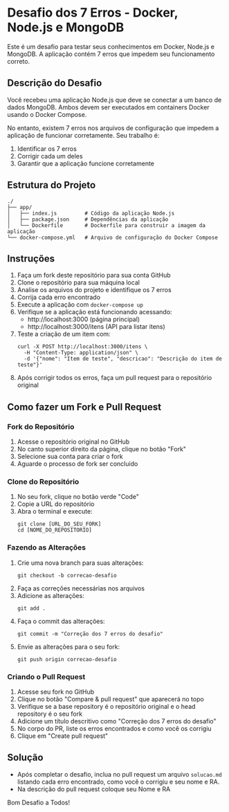 # Desafio dos 7 Erros - Docker, Node.js e MongoDB

Este é um desafio para testar seus conhecimentos em Docker, Node.js e MongoDB. A aplicação contém 7 erros que impedem seu funcionamento correto.

## Descrição do Desafio

Você recebeu uma aplicação Node.js que deve se conectar a um banco de dados MongoDB. Ambos devem ser executados em containers Docker usando o Docker Compose.

No entanto, existem 7 erros nos arquivos de configuração que impedem a aplicação de funcionar corretamente. Seu trabalho é:

1. Identificar os 7 erros
2. Corrigir cada um deles
3. Garantir que a aplicação funcione corretamente

## Estrutura do Projeto

```
./
├── app/
│   ├── index.js         # Código da aplicação Node.js
│   ├── package.json     # Dependências da aplicação
│   └── Dockerfile       # Dockerfile para construir a imagem da aplicação
└── docker-compose.yml   # Arquivo de configuração do Docker Compose
```

## Instruções

1. Faça um fork deste repositório para sua conta GitHub
2. Clone o repositório para sua máquina local
3. Analise os arquivos do projeto e identifique os 7 erros
4. Corrija cada erro encontrado
5. Execute a aplicação com `docker-compose up`
6. Verifique se a aplicação está funcionando acessando:
   - http://localhost:3000 (página principal)
   - http://localhost:3000/itens (API para listar itens)
7. Teste a criação de um item com:
   ```
   curl -X POST http://localhost:3000/itens \
     -H "Content-Type: application/json" \
     -d '{"nome": "Item de teste", "descricao": "Descrição do item de teste"}'
   ```
8. Após corrigir todos os erros, faça um pull request para o repositório original

## Como fazer um Fork e Pull Request

### Fork do Repositório

1. Acesse o repositório original no GitHub
2. No canto superior direito da página, clique no botão "Fork"
3. Selecione sua conta para criar o fork
4. Aguarde o processo de fork ser concluído

### Clone do Repositório

1. No seu fork, clique no botão verde "Code"
2. Copie a URL do repositório
3. Abra o terminal e execute:
   ```
   git clone [URL_DO_SEU_FORK]
   cd [NOME_DO_REPOSITORIO]
   ```

### Fazendo as Alterações

1. Crie uma nova branch para suas alterações:
   ```
   git checkout -b correcao-desafio
   ```
2. Faça as correções necessárias nos arquivos
3. Adicione as alterações:
   ```
   git add .
   ```
4. Faça o commit das alterações:
   ```
   git commit -m "Correção dos 7 erros do desafio"
   ```
5. Envie as alterações para o seu fork:
   ```
   git push origin correcao-desafio
   ```

### Criando o Pull Request

1. Acesse seu fork no GitHub
2. Clique no botão "Compare & pull request" que aparecerá no topo
3. Verifique se a base repository é o repositório original e o head repository é o seu fork
4. Adicione um título descritivo como "Correção dos 7 erros do desafio"
5. No corpo do PR, liste os erros encontrados e como você os corrigiu
6. Clique em "Create pull request"

## Solução

- Após completar o desafio, inclua no pull request um arquivo `solucao.md` listando cada erro encontrado, como você o corrigiu e seu nome e RA. 
- Na descrição do pull request coloque seu Nome e RA

Bom Desafio a Todos!